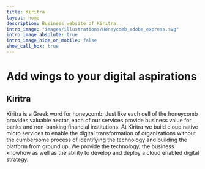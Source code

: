 ```yaml
---
title: Kiritra
layout: home
description: Business website of Kiritra.
intro_image: "images/illustrations/Honeycomb_adobe_express.svg"
intro_image_absolute: true
intro_image_hide_on_mobile: false
show_call_box: true
---
```


# Add wings to your digital aspirations

## Kiritra
Kiritra is a Greek word for honeycomb. Just like each cell of the honeycomb provides valuable nectar, each of our services provide business value for banks and non-banking financial institutions. At Kiritra we build cloud native micro services to enable the digital transformation of organizations without the cumbersome process of identifying the technology and building the platform from ground up. We provide the technology, the business knowhow as well as the ability to develop and deploy a cloud enabled digital strategy.

